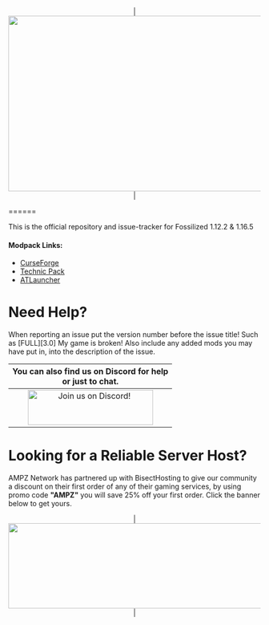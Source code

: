 <p align="center">
| <img src="https://www.bisecthosting.com/images/CF/Fossilized2/BH_FS_Header.png" alt="Get your server today!"  width="2255" height="350"></a>|
</p>
======

This is the official repository and issue-tracker for Fossilized 1.12.2 & 1.16.5
    
#### Modpack Links: 
+ [CurseForge](https://www.curseforge.com/minecraft/modpacks/fossilized)  
+ [Technic Pack](https://www.technicpack.net/modpack/fossilized.1628025)
+ [ATLauncher](https://atlauncher.com/pack/Fossilized)
  
Need Help?
======
When reporting an issue put the version number before the issue title! Such as [FULL][3.0] My game is broken! Also include any added mods you may have put in, into the description of the issue. 
 
|You can also find us on Discord for help<br>or just to chat.|
|:------------:|
|<a href="https://discord.gg/enrpMDd"><img src="https://discord.com/assets/ff41b628a47ef3141164bfedb04fb220.png" alt="Join us on Discord!"  width="250" height="70"></a>|

Looking for a Reliable Server Host?
======
AMPZ Network has partnered up with BisectHosting to give our community a discount on their first order of any of their gaming services, by using promo code **"AMPZ"** you will save 25% off your first order. Click the banner below to get yours. 

<p align="center">
| <a href="https://bisecthosting.com/AMPZ"><img src="https://www.bisecthosting.com/images/CF/Fossilized2/BH_FS_PromoCard.png" alt="Get your server today!"  width="1920" height="170"></a>|
</p>
